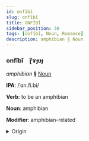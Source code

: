 ```yaml
---
id: onfîbî
slug: onfîbî
title: ONFÎBÎ
sidebar_position: 30
tags: [onfîbî, Noun, Romance]
description: amphibian § Noun
---
```


### onfîbî&emsp;<span kind="abugida">ɽ̃ɤɟʋɟ</span>

*amphibian* **§** [Noun](../../tags/Noun)

**IPA**: /ˈɑn.fi.bi/

**Verb**: to be an amphibian

**Noun**: amphibian

**Modifier**: amphibian-related

<details>
    <summary>Origin</summary>
    Catalan amfibi /amˈfi.bi/<br/>
    <em>Romance Language Family</em>
</details>